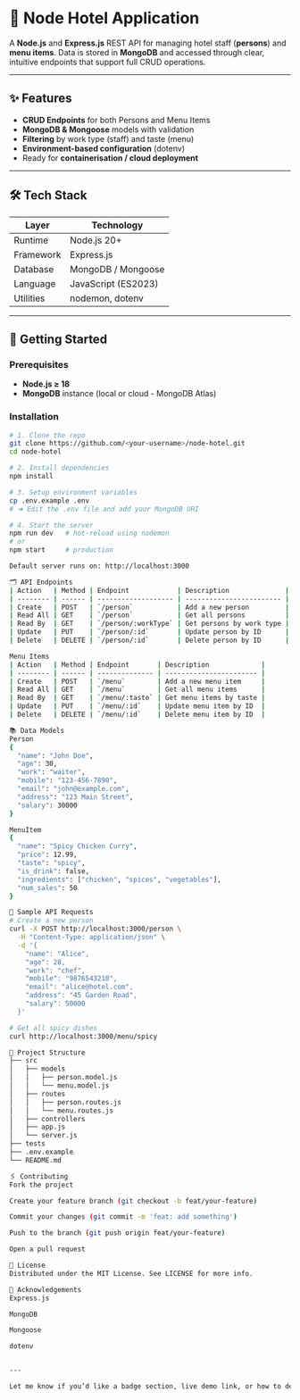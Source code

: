 # 🏨 Node Hotel Application

A **Node.js** and **Express.js** REST API for managing hotel staff (**persons**) and **menu items**. Data is stored in **MongoDB** and accessed through clear, intuitive endpoints that support full CRUD operations.

---

## ✨ Features

- **CRUD Endpoints** for both Persons and Menu Items  
- **MongoDB & Mongoose** models with validation  
- **Filtering** by work type (staff) and taste (menu)  
- **Environment-based configuration** (dotenv)  
- Ready for **containerisation / cloud deployment**

---

## 🛠 Tech Stack

| Layer      | Technology         |
|------------|--------------------|
| Runtime    | Node.js 20+        |
| Framework  | Express.js         |
| Database   | MongoDB / Mongoose |
| Language   | JavaScript (ES2023)|
| Utilities  | nodemon, dotenv    |

---

## 🚀 Getting Started

### Prerequisites

- **Node.js ≥ 18**
- **MongoDB** instance (local or cloud - MongoDB Atlas)

### Installation

```bash
# 1. Clone the repo
git clone https://github.com/<your-username>/node-hotel.git
cd node-hotel

# 2. Install dependencies
npm install

# 3. Setup environment variables
cp .env.example .env
# ➜ Edit the .env file and add your MongoDB URI

# 4. Start the server
npm run dev   # hot-reload using nodemon
# or
npm start     # production

Default server runs on: http://localhost:3000

🗂️ API Endpoints
| Action   | Method | Endpoint            | Description              |
| -------- | ------ | ------------------- | ------------------------ |
| Create   | POST   | `/person`           | Add a new person         |
| Read All | GET    | `/person`           | Get all persons          |
| Read By  | GET    | `/person/:workType` | Get persons by work type |
| Update   | PUT    | `/person/:id`       | Update person by ID      |
| Delete   | DELETE | `/person/:id`       | Delete person by ID      |

Menu Items
| Action   | Method | Endpoint       | Description             |
| -------- | ------ | -------------- | ----------------------- |
| Create   | POST   | `/menu`        | Add a new menu item     |
| Read All | GET    | `/menu`        | Get all menu items      |
| Read By  | GET    | `/menu/:taste` | Get menu items by taste |
| Update   | PUT    | `/menu/:id`    | Update menu item by ID  |
| Delete   | DELETE | `/menu/:id`    | Delete menu item by ID  |

📚 Data Models
Person
{
  "name": "John Doe",
  "age": 30,
  "work": "waiter",
  "mobile": "123-456-7890",
  "email": "john@example.com",
  "address": "123 Main Street",
  "salary": 30000
}

MenuItem
{
  "name": "Spicy Chicken Curry",
  "price": 12.99,
  "taste": "spicy",
  "is_drink": false,
  "ingredients": ["chicken", "spices", "vegetables"],
  "num_sales": 50
}

🧪 Sample API Requests
# Create a new person
curl -X POST http://localhost:3000/person \
  -H "Content-Type: application/json" \
  -d '{
    "name": "Alice",
    "age": 28,
    "work": "chef",
    "mobile": "9876543210",
    "email": "alice@hotel.com",
    "address": "45 Garden Road",
    "salary": 50000
  }'

# Get all spicy dishes
curl http://localhost:3000/menu/spicy

📁 Project Structure
├── src
│   ├── models
│   │   ├── person.model.js
│   │   └── menu.model.js
│   ├── routes
│   │   ├── person.routes.js
│   │   └── menu.routes.js
│   ├── controllers
│   ├── app.js
│   └── server.js
├── tests
├── .env.example
└── README.md

🖇️ Contributing
Fork the project

Create your feature branch (git checkout -b feat/your-feature)

Commit your changes (git commit -m 'feat: add something')

Push to the branch (git push origin feat/your-feature)

Open a pull request

📄 License
Distributed under the MIT License. See LICENSE for more info.

🙏 Acknowledgements
Express.js

MongoDB

Mongoose

dotenv


---

Let me know if you’d like a badge section, live demo link, or how to deploy it (e.g., on Render/Vercel)!
